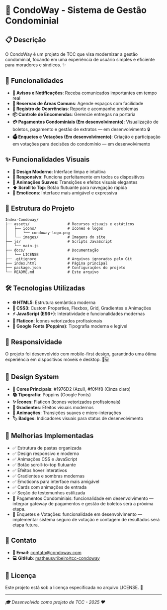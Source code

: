 # 🏢 CondoWay - Sistema de Gestão Condominial

## 📋 Descrição
O CondoWay é um projeto de TCC que visa modernizar a gestão condominial, focando em uma experiência de usuário simples e eficiente para moradores e síndicos. ✨

## 🚀 Funcionalidades
- **📢 Avisos e Notificações**: Receba comunicados importantes em tempo real
- **📅 Reservas de Áreas Comuns**: Agende espaços com facilidade
- **🔧 Registro de Ocorrências**: Reporte e acompanhe problemas
- **📦 Controle de Encomendas**: Gerencie entregas na portaria
- **💳 Pagamentos Condominiais (Em desenvolvimento)**: Visualização de boletos, pagamento e gestão de extratos — em desenvolvimento 🔒
- **🗳️ Enquetes e Votações (Em desenvolvimento)**: Criação e participação em votações para decisões do condomínio — em desenvolvimento

## ✨ Funcionalidades Visuais
- **🎨 Design Moderno**: Interface limpa e intuitiva
- **📱 Responsivo**: Funciona perfeitamente em todos os dispositivos
- **🌈 Animações Suaves**: Transições e efeitos visuais elegantes
- **⬆️ Scroll to Top**: Botão flutuante para navegação rápida
- **🎯 Emoticons**: Interface mais amigável e expressiva

## 📁 Estrutura do Projeto
```
Index-Condoway/
├── assets/                 # Recursos visuais e estáticos
│   ├── icons/              # Ícones e logos
│   │   └── condoway-logo.png
│   └── images/             # Imagens do site
├── js/                     # Scripts JavaScript
│   └── main.js
├── docs/                   # Documentação
│   └── LICENSE
├── .gitignore              # Arquivos ignorados pelo Git
├── index.html              # Página principal
├── package.json            # Configurações do projeto
└── README.md               # Este arquivo
```

## 🛠️ Tecnologias Utilizadas
- **🌐 HTML5**: Estrutura semântica moderna
- **🎨 CSS3**: Custom Properties, Flexbox, Grid, Gradientes e Animações
- **⚡ JavaScript (ES6+)**: Interatividade e funcionalidades modernas
- **🎯 Flaticon**: Ícones vetorizados profissionais
- **📝 Google Fonts (Poppins)**: Tipografia moderna e legível

## 📱 Responsividade
O projeto foi desenvolvido com mobile-first design, garantindo uma ótima experiência em dispositivos móveis e desktop. 📱💻

## 🎨 Design System
- **🔵 Cores Principais**: #1976D2 (Azul), #f0f4f8 (Cinza claro)
- **📚 Tipografia**: Poppins (Google Fonts)
- **✨ Ícones**: Flaticon (ícones vetorizados profissionais)
- **🌈 Gradientes**: Efeitos visuais modernos
- **💫 Animações**: Transições suaves e micro-interações
- **🏷️ Badges**: Indicadores visuais para status de desenvolvimento

## 🚀 Melhorias Implementadas
- ✅ Estrutura de pastas organizada
- ✅ Design responsivo e moderno
- ✅ Animações CSS e JavaScript
- ✅ Botão scroll-to-top flutuante
- ✅ Efeitos hover interativos
- ✅ Gradientes e sombras modernas
- ✅ Emoticons para interface mais amigável
- ✅ Cards com animações de entrada
- ✅ Seção de testemunhos estilizada
- 🔧 Pagamentos Condominiais: funcionalidade em desenvolvimento — integrar gateway de pagamentos e gestão de boletos será a próxima etapa.
- 🔧 Enquetes e Votações: funcionalidade em desenvolvimento — implementar sistema seguro de votação e contagem de resultados será etapa futura.

## 📧 Contato
- **📧 Email**: contato@condoway.com
- **💻 GitHub**: [matheusvribeiro/tcc-condoway](https://github.com/matheusvribeiro/tcc-condoway)

## 📄 Licença
Este projeto está sob a licença especificada no arquivo LICENSE. 📜

---
*🎓 Desenvolvido como projeto de TCC - 2025 ❤️*
